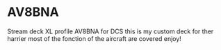 # AV8BNA
Stream deck XL profile AV8BNA for DCS
this is my custom deck for ther harrier most of the fonction  of the aircraft are covered
enjoy!
